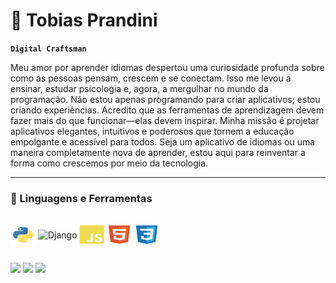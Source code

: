 # 🧩 Tobias Prandini

**`Digital Craftsman`**

Meu amor por aprender idiomas despertou uma curiosidade profunda sobre como as pessoas pensam, crescem e se conectam. Isso me levou a ensinar, estudar psicologia e, agora, a mergulhar no mundo da programação. Não estou apenas programando para criar aplicativos; estou criando experiências. Acredito que as ferramentas de aprendizagem devem fazer mais do que funcionar—elas devem inspirar. Minha missão é projetar aplicativos elegantes, intuitivos e poderosos que tornem a educação empolgante e acessível para todos. Seja um aplicativo de idiomas ou uma maneira completamente nova de aprender, estou aqui para reinventar a forma como crescemos por meio da tecnologia.

---

### 🧰 Linguagens e Ferramentas

<div style="display: inline_block"><br>
  <img align="center" alt="Rafa-Python" height="30" width="40" src="https://raw.githubusercontent.com/devicons/devicon/master/icons/python/python-original.svg">
  <img align="center" alt="Django" height="30" width="40" src="https://cdn.jsdelivr.net/gh/devicons/devicon/icons/django/django-plain.svg">
  <img align="center" alt="Rafa-Js" height="30" width="40" src="https://raw.githubusercontent.com/devicons/devicon/master/icons/javascript/javascript-plain.svg">
  <img align="center" alt="Rafa-HTML" height="30" width="40" src="https://raw.githubusercontent.com/devicons/devicon/master/icons/html5/html5-original.svg">
  <img align="center" alt="Rafa-CSS" height="30" width="40" src="https://raw.githubusercontent.com/devicons/devicon/master/icons/css3/css3-original.svg">


 </div>
  
  ##
 
<div> 
   <a href="https://instagram.com/tobiasprandini" target="_blank"><img src="https://img.shields.io/badge/-Instagram-%23E4405F?style=for-the-badge&logo=instagram&logoColor=white" target="_blank"></a>
   <a href = "mailto:tobiasprandini@gmail.com"><img src="https://img.shields.io/badge/-Gmail-%23333?style=for-the-badge&logo=gmail&logoColor=white" target="_blank"></a>
  <a href="https://www.linkedin.com/in/tobias-prandini-6298bb113/" target="_blank"><img src="https://img.shields.io/badge/-LinkedIn-%230077B5?style=for-the-badge&logo=linkedin&logoColor=white" target="_blank"></a> 
  
</div>
